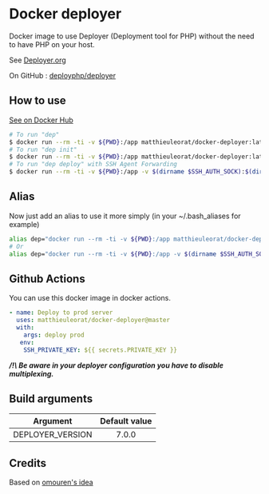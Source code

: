 # Docker deployer

Docker image to use Deployer (Deployment tool for PHP) without the need to have PHP on your host.

See [Deployer.org](https://deployer.org/)

On GitHub : [deployphp/deployer](https://github.com/deployphp/deployer)

## How to use
[See on Docker Hub](https://hub.docker.com/r/matthieuleorat/docker-deployer/)
``` bash
# To run "dep"
$ docker run --rm -ti -v ${PWD}:/app matthieuleorat/docker-deployer:latest
# To run "dep init"
$ docker run --rm -ti -v ${PWD}:/app matthieuleorat/docker-deployer:latest init
# To run "dep deploy" with SSH Agent Forwarding
$ docker run --rm -ti -v ${PWD}:/app -v $(dirname $SSH_AUTH_SOCK):$(dirname $SSH_AUTH_SOCK) -e SSH_AUTH_SOCK=$SSH_AUTH_SOCK matthieuleorat/docker-deployer:latest deploy
```

## Alias
Now just add an alias to use it more simply (in your ~/.bash_aliases for example)
``` bash
alias dep="docker run --rm -ti -v ${PWD}:/app matthieuleorat/docker-deployer:latest"
# Or
alias dep="docker run --rm -ti -v ${PWD}:/app -v $(dirname $SSH_AUTH_SOCK):$(dirname $SSH_AUTH_SOCK) -e SSH_AUTH_SOCK=$SSH_AUTH_SOCK matthieuleorat/docker-deployer:latest"
```

## Github Actions
You can use this docker image in docker actions.
```yaml
- name: Deploy to prod server
  uses: matthieuleorat/docker-deployer@master
  with:
    args: deploy prod
   env:
    SSH_PRIVATE_KEY: ${{ secrets.PRIVATE_KEY }}
```
***/!\ Be aware in your deployer configuration you have to disable multiplexing.***

## Build arguments

Argument         | Default value
:--------------: | :-----------:
DEPLOYER_VERSION | 7.0.0

## Credits
Based on [omouren's idea](https://github.com/omouren/docker-deployer)
